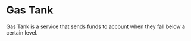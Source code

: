 # Gas Tank

Gas Tank is a service that sends funds to account when they fall below a certain
level.
